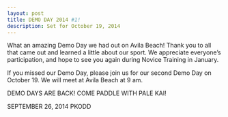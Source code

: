 ```yaml
---
layout: post
title: DEMO DAY 2014 #1!
description: Set for October 19, 2014
---
```


What an amazing Demo Day we had out on Avila Beach! Thank you to all that came out and learned a little about our sport. We appreciate everyone’s participation, and hope to see you again during Novice Training in January.

If you missed our Demo Day, please join us for our second Demo Day on October 19. We will meet at Avila Beach at 9 am.

 

DEMO DAYS ARE BACK! COME PADDLE WITH PALE KAI!

SEPTEMBER 26, 2014
PKODD




